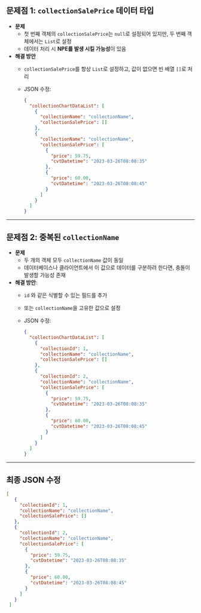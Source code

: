 ## **문제점 1: `collectionSalePrice` 데이터 타입**

- **문제**
    - 첫 번째 객체의 `collectionSalePrice`는 `null`로 설정되어 있지만, 두 번째 객체에서는 `List`로 설정
    - 데이터 처리 시 **NPE를 발생 시킬 가능성**이 있음
- **해결 방안**
    - `collectionSalePrice`를 항상 `List`로 설정하고, 값이 없으면 빈 배열 `[]`로 처리
    - JSON 수정:

        ```json
        {
          "collectionChartDataList": [
            {
              "collectionName": "collectionName",
              "collectionSalePrice": []
            },
            {
              "collectionName": "collectionName",
              "collectionSalePrice": [
                {
                  "price": 59.75,
                  "cvtDatetime": "2023-03-26T08:08:35"
                },
                {
                  "price": 60.00,
                  "cvtDatetime": "2023-03-26T08:08:45"
                }
              ]
            }
          ]
        }
        ```

---

## **문제점 2: 중복된 `collectionName`**

- **문제**
    - 두 개의 객체 모두 `collectionName` 값이 동일
    - 데이터베이스나 클라이언트에서 이 값으로 데이터를 구분하려 한다면, 충돌이 발생할 가능성 존재
- **해결 방안**:
    - `id` 와 같은 식별할 수 있는 필드를 추가
    - 또는 `collectionName`을 고유한 값으로 설정
    - JSON 수정:

        ```json
        {
          "collectionChartDataList": [
            {
              "collectionId": 1,
              "collectionName": "collectionName",
              "collectionSalePrice": []
            },
            {
              "collectionId": 2,
              "collectionName": "collectionName",
              "collectionSalePrice": [
                {
                  "price": 59.75,
                  "cvtDatetime": "2023-03-26T08:08:35"
                },
                {
                  "price": 60.00,
                  "cvtDatetime": "2023-03-26T08:08:45"
                }
              ]
            }
          ]
        }
        ```

---

## 최종 JSON 수정

```json
[
   {
     "collectionId": 1,
     "collectionName": "collectionName",
     "collectionSalePrice": []
   },
   {
     "collectionId": 2,
     "collectionName": "collectionName",
     "collectionSalePrice": [
       {
         "price": 59.75,
         "cvtDatetime": "2023-03-26T08:08:35"
       },
       {
         "price": 60.00,
         "cvtDatetime": "2023-03-26T08:08:45"
       }
     ]
   }
 ]
```